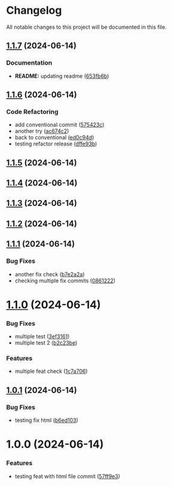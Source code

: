 # Changelog

All notable changes to this project will be documented in this file.

## [1.1.7](https://github.com/fall-development-rob/git_workflows/compare/v1.1.6...v1.1.7) (2024-06-14)


### Documentation

* **README:** updating readme ([653fb6b](https://github.com/fall-development-rob/git_workflows/commit/653fb6b4d9fdc2e256e1ec771ad125c7b6a81271))

## [1.1.6](https://github.com/fall-development-rob/git_workflows/compare/v1.1.5...v1.1.6) (2024-06-14)


### Code Refactoring

* add conventional commit ([575423c](https://github.com/fall-development-rob/git_workflows/commit/575423c98c8fa41523c53543ab1e729287c860e1))
* another try ([ac674c2](https://github.com/fall-development-rob/git_workflows/commit/ac674c29e3a73fdd1b9a631fd15dcdd9bb961beb))
* back to conventional ([ed0c94d](https://github.com/fall-development-rob/git_workflows/commit/ed0c94d20313a040c9b09afec5f13c6edbe90198))
* testing refactor release ([dffe93b](https://github.com/fall-development-rob/git_workflows/commit/dffe93b1aaadb32fd9c476708111d069c7f640cb))

## [1.1.5](https://github.com/fall-development-rob/git_workflows/compare/v1.1.4...v1.1.5) (2024-06-14)

## [1.1.4](https://github.com/fall-development-rob/git_workflows/compare/v1.1.3...v1.1.4) (2024-06-14)

## [1.1.3](https://github.com/fall-development-rob/git_workflows/compare/v1.1.2...v1.1.3) (2024-06-14)

## [1.1.2](https://github.com/fall-development-rob/git_workflows/compare/v1.1.1...v1.1.2) (2024-06-14)

## [1.1.1](https://github.com/fall-development-rob/git_workflows/compare/v1.1.0...v1.1.1) (2024-06-14)


### Bug Fixes

* another fix check ([b7e2a2a](https://github.com/fall-development-rob/git_workflows/commit/b7e2a2a5ed508e5e42660093b54fcfc14cf794a6))
* checking multiple fix commits ([0861222](https://github.com/fall-development-rob/git_workflows/commit/08612227b9e87768386aa9957545ffd0cf1ed5ff))

# [1.1.0](https://github.com/fall-development-rob/git_workflows/compare/v1.0.1...v1.1.0) (2024-06-14)


### Bug Fixes

* multiple test ([3ef3161](https://github.com/fall-development-rob/git_workflows/commit/3ef316144ee83e481e95759f841dd1cabac5e249))
* multiple test 2 ([b2c23be](https://github.com/fall-development-rob/git_workflows/commit/b2c23be9a90036052503f407e9c67af7702ee060))


### Features

* multiple feat check ([1c7a706](https://github.com/fall-development-rob/git_workflows/commit/1c7a70624305098ae7039fcc0e85ef6389629e6b))

## [1.0.1](https://github.com/fall-development-rob/git_workflows/compare/v1.0.0...v1.0.1) (2024-06-14)


### Bug Fixes

* testing fix html ([b6ed103](https://github.com/fall-development-rob/git_workflows/commit/b6ed1031e005a5e31569420c7a52a62b6bc4b7bf))

# 1.0.0 (2024-06-14)


### Features

* testing feat with html file commit ([57ff9e3](https://github.com/fall-development-rob/git_workflows/commit/57ff9e321eab4903d505de9b5ea69528b75e045c))
